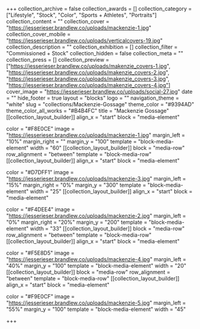 +++
collection_archive = false
collection_awards = []
collection_category = ["Lifestyle", "Stock", "Color", "Sports + Athletes", "Portraits"]
collection_content = ""
collection_cover = "https://jesserieser.brandlew.co/uploads/mackenzie-1.jpg"
collection_cover_mobile = "https://jesserieser.brandlew.co/uploads/verticalcovers-19.jpg"
collection_description = ""
collection_exhibition = []
collection_filter = "Commissioned + Stock"
collection_hidden = false
collection_meta = ""
collection_press = []
collection_preview = ["https://jesserieser.brandlew.co/uploads/makenzie_covers-1.jpg", "https://jesserieser.brandlew.co/uploads/makenzie_covers-2.jpg", "https://jesserieser.brandlew.co/uploads/makenzie_covers-3.jpg", "https://jesserieser.brandlew.co/uploads/makenzie_covers-4.jpg"]
cover_image = "https://jesserieser.brandlew.co/uploads/social-27.jpg"
date = ""
hide_footer = true
layout = "blocks"
logo = ""
navigation_theme = "white"
slug = "collections/Mackenzie-Gossage"
theme_color = "#9394AD"
theme_color_all_works = "#B4B4FC"
title = "Mackenzie Gossage"
[[collection_layout_builder]]
align_x = "start"
block = "media-element"

color = "#F8E0CE"
image = "https://jesserieser.brandlew.co/uploads/mackenzie-1.jpg"
margin_left = "10%"
margin_right = ""
margin_y = "100"
template = "block-media-element"
width = "60"
[[collection_layout_builder]]
block = "media-row"
row_alignment = "between"
template = "block-media-row"
[[collection_layout_builder]]
align_x = "start"
block = "media-element"

color = "#D7DFF1"
image = "https://jesserieser.brandlew.co/uploads/mackenzie-3.jpg"
margin_left = "15%"
margin_right = "0%"
margin_y = "300"
template = "block-media-element"
width = "25"
[[collection_layout_builder]]
align_x = "start"
block = "media-element"

color = "#F4DEE4"
image = "https://jesserieser.brandlew.co/uploads/mackenzie-2.jpg"
margin_left = "0%"
margin_right = "20%"
margin_y = "200"
template = "block-media-element"
width = "33"
[[collection_layout_builder]]
block = "media-row"
row_alignment = "between"
template = "block-media-row"
[[collection_layout_builder]]
align_x = "start"
block = "media-element"

color = "#F5E8D5"
image = "https://jesserieser.brandlew.co/uploads/mackenzie-4.jpg"
margin_left = "40%"
margin_y = "100"
template = "block-media-element"
width = "20"
[[collection_layout_builder]]
block = "media-row"
row_alignment = "between"
template = "block-media-row"
[[collection_layout_builder]]
align_x = "start"
block = "media-element"

color = "#F9E0CF"
image = "https://jesserieser.brandlew.co/uploads/mackenzie-5.jpg"
margin_left = "55%"
margin_y = "100"
template = "block-media-element"
width = "45"

+++
